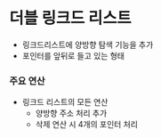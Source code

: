 # 더블 링크드 리스트
- 링크드리스트에 양방향 탐색 기능을 추가
- 포인터를 앞뒤로 들고 있는 형태

### 주요 연산
- 링크드 리스트의 모든 연산
	- 양방향 주소 처리 추가
	- 삭제 연산 시 4개의 포인터 처리
